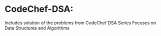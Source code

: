 # CodeChef-DSA:

Includes solution of the problems from CodeChef DSA Series
Focuses on Data Structures and Algorithms
